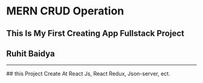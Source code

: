 # MERN CRUD Operation
## This Is My First Creating App Fullstack Project
## Ruhit Baidya
<hr>
## this Project Create At React Js, React Redux, Json-server, ect.
